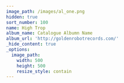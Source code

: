 ```yaml
---
image_path: /images/al_one.png
hidden: true
sort_number: 100
name: High Trop
album_name: Catalogue Albumn Name
album_url: 'http://goldenrobotrecords.com/'
_hide_content: true
_options:
  image_path:
    width: 500
    height: 500
    resize_style: contain
---
```


